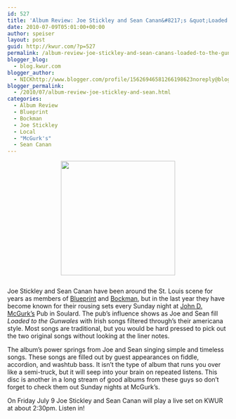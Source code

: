 ```yaml
---
id: 527
title: 'Album Review: Joe Stickley and Sean Canan&#8217;s &quot;Loaded to the Gunwales&quot;'
date: 2010-07-09T05:01:00+00:00
author: speiser
layout: post
guid: http://kwur.com/?p=527
permalink: /album-review-joe-stickley-and-sean-canans-loaded-to-the-gunwales/
blogger_blog:
  - blog.kwur.com
blogger_author:
  - NICKhttp://www.blogger.com/profile/15626946581266198623noreply@blogger.com
blogger_permalink:
  - /2010/07/album-review-joe-stickley-and-sean.html
categories:
  - Album Review
  - Blueprint
  - Bockman
  - Joe Stickley
  - Local
  - "McGurk's"
  - Sean Canan
---
```

<div class="pf-content">
  <p>
    <a onblur="try {parent.deselectBloggerImageGracefully();} catch(e) {}" href="http://2.bp.blogspot.com/_UpnALNoBX88/TDatclGP9FI/AAAAAAAAAgA/nIrrW4t-7XQ/s1600/gunwales_cover_news.jpg"><img style="display:block; margin:0px auto 10px; text-align:center;cursor:pointer; cursor:hand;width: 260px; height: 260px;" src="http://2.bp.blogspot.com/_UpnALNoBX88/TDatclGP9FI/AAAAAAAAAgA/nIrrW4t-7XQ/s320/gunwales_cover_news.jpg" border="0" alt=""id="BLOGGER_PHOTO_ID_5491767502131164242" /></a><br />Joe Stickley and Sean Canan have been around the St. Louis scene for years as members of <a href="http://www.myspace.com/joestickleysblueprint">Blueprint</a> and <a href="http://www.myspace.com/bockman">Bockman</a>, but in the last year they have become known for their rousing sets every Sunday night at <a href="http://www.mcgurks.com/">John D. McGurk&#8217;s</a> Pub in Soulard. The pub&#8217;s influence shows as Joe and Sean fill <span style="font-style:italic;">Loaded to the Gunwales</span> with Irish songs filtered through&#8217;s their americana style. Most songs are traditional, but you would be hard pressed to pick out the two original songs without looking at the liner notes.
  </p>
  
  <p>
    The album&#8217;s power springs from Joe and Sean singing simple and timeless songs. These songs are filled out by guest appearances on fiddle, accordion, and washtub bass. It isn&#8217;t the type of album that runs you over like a semi-truck, but it will seep into your brain on repeated listens. This disc is another in a long stream of good albums from these guys so don&#8217;t forget to check them out Sunday nights at McGurk&#8217;s.
  </p>
  
  <p>
    On Friday July 9 Joe Stickley and Sean Canan will play a live set on KWUR at about 2:30pm. Listen in!
  </p>
</div>